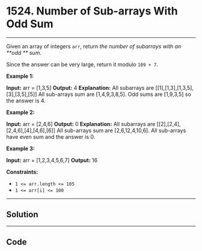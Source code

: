 # 1524. Number of Sub-arrays With Odd Sum

---

Given an array of integers `arr`, return _the number of subarrays with an **odd ** sum_.

Since the answer can be very large, return it modulo `109 + 7`.

 

**Example 1:**


**Input:** arr = [1,3,5]
**Output:** 4
**Explanation:** All subarrays are [[1],[1,3],[1,3,5],[3],[3,5],[5]]
All sub-arrays sum are [1,4,9,3,8,5].
Odd sums are [1,9,3,5] so the answer is 4.


**Example 2:**


**Input:** arr = [2,4,6]
**Output:** 0
**Explanation:** All subarrays are [[2],[2,4],[2,4,6],[4],[4,6],[6]]
All sub-arrays sum are [2,6,12,4,10,6].
All sub-arrays have even sum and the answer is 0.


**Example 3:**


**Input:** arr = [1,2,3,4,5,6,7]
**Output:** 16


 

**Constraints:**

  * `1 <= arr.length <= 105`
  * `1 <= arr[i] <= 100`

---

## Solution



---

## Code
```python


```